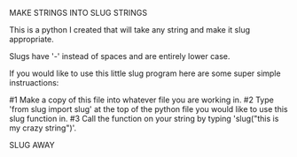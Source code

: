 MAKE STRINGS INTO SLUG STRINGS

This is a python I created that will take any string and make it slug appropriate.

  Slugs have '-' instead of spaces and are entirely lower case.

If you would like to use this little slug program here are some super simple instruactions:

  #1 Make a copy of this file into whatever file you are working in.
  #2 Type 'from slug import slug' at the top of the python file you would like to use this slug function in.
  #3 Call the function on your string by typing 'slug("this is my crazy string")'.

SLUG AWAY
